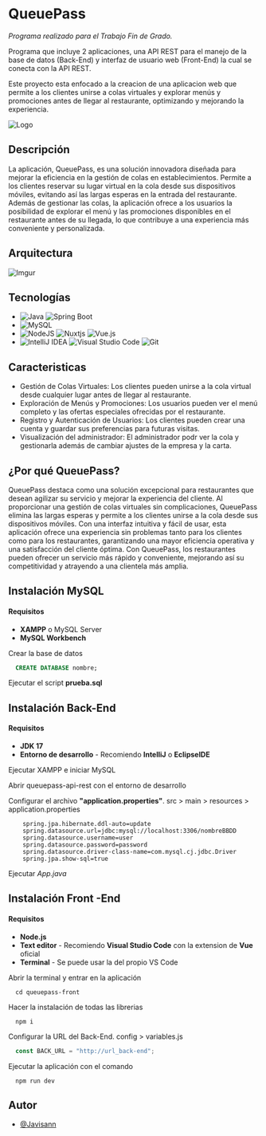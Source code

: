 
# QueuePass

*Programa realizado para el Trabajo Fin de Grado.*

Programa que incluye 2 aplicaciones, una API REST para el manejo de la base de datos (Back-End) y interfaz de usuario web (Front-End) la cual se conecta con la API REST.

Este proyecto esta enfocado a la creacion de una aplicacion web que permite a los clientes unirse a colas virtuales y explorar menús y promociones antes de llegar al restaurante, optimizando y mejorando la experiencia.

![Logo](https://dev-to-uploads.s3.amazonaws.com/uploads/articles/th5xamgrr6se0x5ro4g6.png)

## Descripción

La aplicación, QueuePass, es una solución innovadora diseñada para mejorar la eficiencia en la gestión de colas en establecimientos. Permite a los clientes reservar su lugar virtual en la cola desde sus dispositivos móviles, evitando así las largas esperas en la entrada del restaurante. Además de gestionar las colas, la aplicación ofrece a los usuarios la posibilidad de explorar el menú y las promociones disponibles en el restaurante antes de su llegada, lo que contribuye a una experiencia más conveniente y personalizada.

## Arquitectura

![Imgur](https://imgur.com/868WYrN.png)

## Tecnologías

- ![Java](https://img.shields.io/badge/java-%23ED8B00.svg?style=for-the-badge&logo=openjdk&logoColor=white) ![Spring Boot](https://img.shields.io/badge/spring-%236DB33F.svg?style=for-the-badge&logo=spring&logoColor=white)
- ![MySQL](https://img.shields.io/badge/mysql-4479A1.svg?style=for-the-badge&logo=mysql&logoColor=white)
- ![NodeJS](https://img.shields.io/badge/node.js-6DA55F?style=for-the-badge&logo=node.js&logoColor=white) ![Nuxtjs](https://img.shields.io/badge/Nuxt-002E3B?style=for-the-badge&logo=nuxtdotjs&logoColor=#00DC82) ![Vue.js](https://img.shields.io/badge/vuejs-%2335495e.svg?style=for-the-badge&logo=vuedotjs&logoColor=%234FC08D)
- ![IntelliJ IDEA](https://img.shields.io/badge/IntelliJIDEA-000000.svg?style=for-the-badge&logo=intellij-idea&logoColor=white) ![Visual Studio Code](https://img.shields.io/badge/Visual%20Studio%20Code-0078d7.svg?style=for-the-badge&logo=visual-studio-code&logoColor=white) ![Git](https://img.shields.io/badge/git-%23F05033.svg?style=for-the-badge&logo=git&logoColor=white)
  
## Caracteristicas

- Gestión de Colas Virtuales: Los clientes pueden unirse a la cola virtual desde cualquier lugar antes de llegar al restaurante.
- Exploración de Menús y Promociones: Los usuarios pueden ver el menú completo y las ofertas especiales ofrecidas por el restaurante.
- Registro y Autenticación de Usuarios: Los clientes pueden crear una cuenta y guardar sus preferencias para futuras visitas.
- Visualización del administrador: El administrador podr ver la cola y gestionarla además de cambiar ajustes de la empresa y la carta.


## ¿Por qué QueuePass?

QueuePass destaca como una solución excepcional para restaurantes que desean agilizar su servicio y mejorar la experiencia del cliente. Al proporcionar una gestión de colas virtuales sin complicaciones, QueuePass elimina las largas esperas y permite a los clientes unirse a la cola desde sus dispositivos móviles. Con una interfaz intuitiva y fácil de usar, esta aplicación ofrece una experiencia sin problemas tanto para los clientes como para los restaurantes, garantizando una mayor eficiencia operativa y una satisfacción del cliente óptima. Con QueuePass, los restaurantes pueden ofrecer un servicio más rápido y conveniente, mejorando así su competitividad y atrayendo a una clientela más amplia.


## Instalación MySQL

#### Requisitos

- **XAMPP** o MySQL Server
- **MySQL Workbench**

Crear la base de datos
```sql
  CREATE DATABASE nombre;
```
Ejecutar el script **prueba.sql**

## Instalación Back-End

#### Requisitos

- **JDK 17**
- **Entorno de desarrollo** - Recomiendo **IntelliJ** o **EclipseIDE**

Ejecutar XAMPP e iniciar MySQL

Abrir queuepass-api-rest con el entorno de desarrollo

Configurar el archivo **"application.properties"**. src > main > resources > application.properties

```terminal
    spring.jpa.hibernate.ddl-auto=update
    spring.datasource.url=jdbc:mysql://localhost:3306/nombreBBDD
    spring.datasource.username=user
    spring.datasource.password=password
    spring.datasource.driver-class-name=com.mysql.cj.jdbc.Driver
    spring.jpa.show-sql=true
```
Ejecutar *App.java*

## Instalación Front -End

#### Requisitos

- **Node.js**
- **Text editor** - Recomiendo **Visual Studio Code** con la extension de **Vue** oficial
- **Terminal** - Se puede usar la del propio VS Code

Abrir la terminal y entrar en la aplicación
```terminal
  cd queuepass-front
```

Hacer la instalación de todas las librerias
```npm
  npm i
```

Configurar la URL del Back-End. config > variables.js
```javascript
  const BACK_URL = "http://url_back-end";
```

Ejecutar la aplicación con el comando
```npm
  npm run dev
```
## Autor

- [@Javisann](https://github.com/Javisann)


